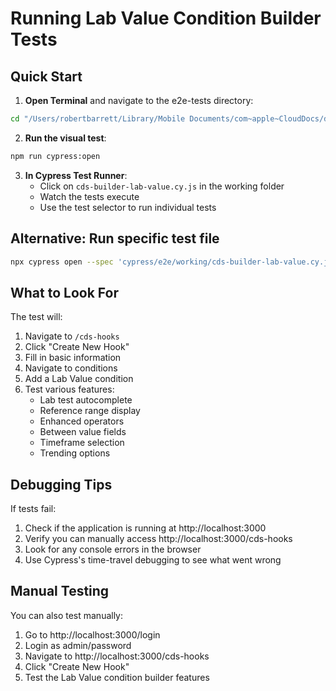 # Running Lab Value Condition Builder Tests

## Quick Start

1. **Open Terminal** and navigate to the e2e-tests directory:
```bash
cd "/Users/robertbarrett/Library/Mobile Documents/com~apple~CloudDocs/dev/WintEHR/e2e-tests"
```

2. **Run the visual test**:
```bash
npm run cypress:open
```

3. **In Cypress Test Runner**:
   - Click on `cds-builder-lab-value.cy.js` in the working folder
   - Watch the tests execute
   - Use the test selector to run individual tests

## Alternative: Run specific test file
```bash
npx cypress open --spec 'cypress/e2e/working/cds-builder-lab-value.cy.js'
```

## What to Look For

The test will:
1. Navigate to `/cds-hooks`
2. Click "Create New Hook"
3. Fill in basic information
4. Navigate to conditions
5. Add a Lab Value condition
6. Test various features:
   - Lab test autocomplete
   - Reference range display
   - Enhanced operators
   - Between value fields
   - Timeframe selection
   - Trending options

## Debugging Tips

If tests fail:
1. Check if the application is running at http://localhost:3000
2. Verify you can manually access http://localhost:3000/cds-hooks
3. Look for any console errors in the browser
4. Use Cypress's time-travel debugging to see what went wrong

## Manual Testing

You can also test manually:
1. Go to http://localhost:3000/login
2. Login as admin/password
3. Navigate to http://localhost:3000/cds-hooks
4. Click "Create New Hook"
5. Test the Lab Value condition builder features